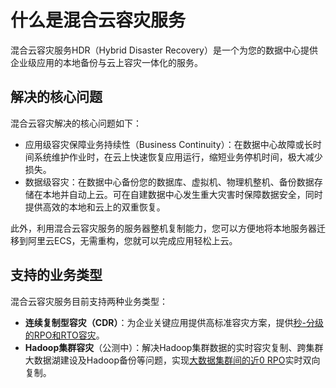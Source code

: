 # 什么是混合云容灾服务

混合云容灾服务HDR（Hybrid Disaster Recovery）是一个为您的数据中心提供企业级应用的本地备份与云上容灾一体化的服务。

## 解决的核心问题

混合云容灾解决的核心问题如下：

-   应用级容灾保障业务持续性（Business Continuity）：在数据中心故障或长时间系统维护作业时，在云上快速恢复应用运行，缩短业务停机时间，极大减少损失。
-   数据级容灾：在数据中心备份您的数据库、虚拟机、物理机整机、备份数据存储在本地并自动上云。可在自建数据中心发生重大灾害时保障数据安全，同时提供高效的本地和云上的双重恢复。

此外，利用混合云容灾服务的服务器整机复制能力，您可以方便地将本地服务器迁移到阿里云ECS，无需重构，您就可以完成应用轻松上云。

## 支持的业务类型

混合云容灾服务目前支持两种业务类型：

-   **连续复制型容灾（CDR）**：为企业关键应用提供高标准容灾方案，提供[秒-分级的RPO和RTO容灾](/cn.zh-CN/连续复制型容灾（CDR）/概述.md)。
-   **Hadoop集群容灾**（公测中）：解决Hadoop集群数据的实时容灾复制、跨集群大数据湖建设及Hadoop备份等问题，实现[大数据集群间的近0 RPO](/cn.zh-CN/Hadoop集群容灾/概述.md)实时双向复制。

